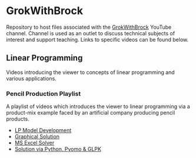 # GrokWithBrock
Repository to host files associated with the [GrokWithBrock](https://www.youtube.com/channel/UCHcJ9pu0hm5AcA7DF0PREtw) YouTube channel.  Channel is used as an outlet to discuss technical subjects of interest and support teaching.  Links to specific videos can be found below.

## Linear Programming
Videos introducing the viewer to concepts of linear programming and various applications.

### Pencil Production Playlist
A playlist of videos which introduces the viewer to linear programming via a product-mix example faced by an artificial company producing pencil products.
- [LP Model Development](https://youtu.be/Ux4K73qkv4I)
- [Graphical Solution](https://youtu.be/Tmk6KIBYi5Q)
- [MS Excel Solver](https://youtu.be/39a0NcQRycQ)
- [Solution via Python, Pyomo & GLPK](https://youtu.be/_b-vrDxMPwI)